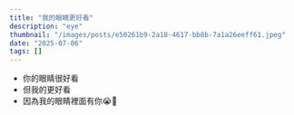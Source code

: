 ```yaml
---
title: "我的眼睛更好看"
description: "eye"
thumbnail: "/images/posts/e50261b9-2a18-4617-bb8b-7a1a26eeff61.jpeg"
date: "2025-07-06"
tags: []
---
```

- 你的眼睛很好看
- 但我的更好看
- 因為我的眼睛裡面有你😭🫵
